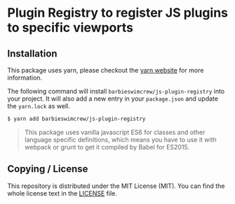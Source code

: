 # Plugin Registry to register JS plugins to specific viewports

## Installation
This package uses yarn, please checkout the [yarn website](https://yarnpkg.com) for more information.

The following command will install `barbieswimcrew/js-plugin-registry` into your project. It will also add a new entry in your `package.json` and update the `yarn.lock` as well.

```bash
$ yarn add barbieswimcrew/js-plugin-registry
```

> This package uses vanilla javascript ES6 for classes and other language specific definitions, which means you have to use it with webpack or grunt to get it compiled by Babel for ES2015.

## Copying / License
This repository is distributed under the MIT License (MIT). You can find the whole license text in the [LICENSE](LICENSE) file.
